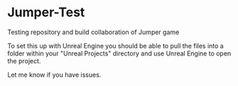 # Jumper-Test
Testing repository and build collaboration of Jumper game

To set this up with Unreal Engine you should be able to pull the files into a folder within your "Unreal Projects" directory and use Unreal Engine to open the project. 

Let me know if you have issues.
